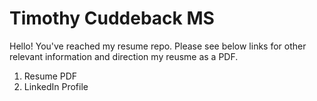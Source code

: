 # Timothy Cuddeback MS
Hello! You've reached my resume repo. Please see below links for other relevant information and direction my reusme as a PDF.

1. Resume PDF
2. LinkedIn Profile
